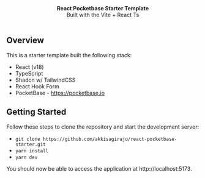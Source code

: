 <div align="center"><strong>React Pocketbase Starter Template</strong></div>
<div align="center">Built with the Vite + React Ts</div>
<br />

## Overview

This is a starter template built the following stack:

- React (v18)
- TypeScript
- Shadcn w/ TailwindCSS
- React Hook Form
- PocketBase - https://pocketbase.io


## Getting Started

Follow these steps to clone the repository and start the development server:

- `git clone https://github.com/akkisagiraju/react-pocketbase-starter.git`
- `yarn install`
- `yarn dev`

You should now be able to access the application at http://localhost:5173.
